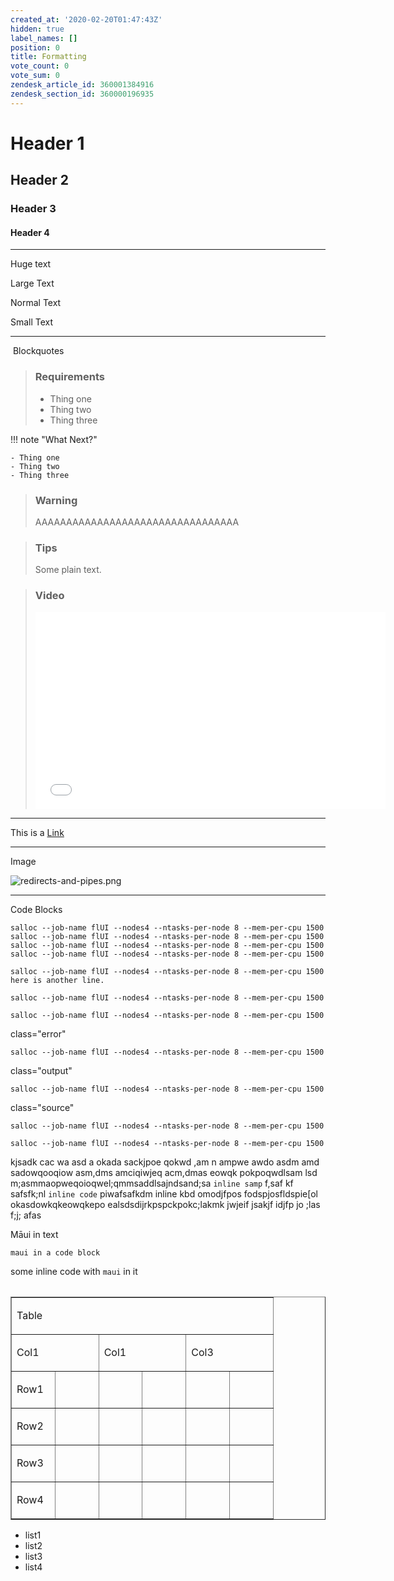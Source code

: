 ```yaml
---
created_at: '2020-02-20T01:47:43Z'
hidden: true
label_names: []
position: 0
title: Formatting
vote_count: 0
vote_sum: 0
zendesk_article_id: 360001384916
zendesk_section_id: 360000196935
---
```


# Header 1

## Header 2

### Header 3

#### Header 4

------------------------------------------------------------------------

<span class="wysiwyg-font-size-x-large">Huge text</span>

<span class="wysiwyg-font-size-large">Large Text</span>

Normal Text

<span class="wysiwyg-font-size-small">Small Text</span>

------------------------------------------------------------------------

 Blockquotes

> ### Requirements
>
> - Thing one
> - Thing two
> - Thing three

!!! note "What Next?"

    - Thing one
    - Thing two
    - Thing three

> ### Warning
>
> AAAAAAAAAAAAAAAAAAAAAAAAAAAAAAAAA

> ### Tips
>
> Some plain text.

> ### Video
>
> <iframe src="//www.youtube-nocookie.com/embed/yDYXOntAlIk" width="560" height="315" frameborder="0" allowfullscreen>
> </iframe>

------------------------------------------------------------------------

This is a [Link](https://www.w3schools.com/html/html_links.asp)

------------------------------------------------------------------------

Image

![redirects-and-pipes.png](../../includes/images/6014468037775)

------------------------------------------------------------------------

Code Blocks

    salloc --job-name flUI --nodes4 --ntasks-per-node 8 --mem-per-cpu 1500
    salloc --job-name flUI --nodes4 --ntasks-per-node 8 --mem-per-cpu 1500
    salloc --job-name flUI --nodes4 --ntasks-per-node 8 --mem-per-cpu 1500
    salloc --job-name flUI --nodes4 --ntasks-per-node 8 --mem-per-cpu 1500

    salloc --job-name flUI --nodes4 --ntasks-per-node 8 --mem-per-cpu 1500
    here is another line.

    salloc --job-name flUI --nodes4 --ntasks-per-node 8 --mem-per-cpu 1500

    salloc --job-name flUI --nodes4 --ntasks-per-node 8 --mem-per-cpu 1500

class="error"

    salloc --job-name flUI --nodes4 --ntasks-per-node 8 --mem-per-cpu 1500

class="output"

    salloc --job-name flUI --nodes4 --ntasks-per-node 8 --mem-per-cpu 1500

class="source"

    salloc --job-name flUI --nodes4 --ntasks-per-node 8 --mem-per-cpu 1500

    salloc --job-name flUI --nodes4 --ntasks-per-node 8 --mem-per-cpu 1500

kjsadk cac wa asd a okada sackjpoe qokwd ,am n ampwe awdo asdm amd
sadowqooqiow asm,dms amciqiwjeq acm,dmas eowqk pokpoqwdlsam lsd
m;asmmaopweqoioqwel;qmmsaddlsajndsand;sa `inline samp` f,saf kf
safsfk;nl `inline code` piwafsafkdm <span class="kbd">inline kbd</span>
omodjfpos fodspjosfldspie\[ol okasdowkqkeowqkepo
ealsdsdijrkpspckpokc;lakmk jwjeif jsakjf idjfp jo ;las f;j; afas

Māui in text

    maui in a code block

some inline code with `maui` in it

<table>
<tbody>
<tr class="odd">
</tr>
<tr class="even">
</tr>
<tr class="odd">
</tr>
</tbody>
</table>

<table style="border-collapse: collapse; width: 100%;" border="1">
<tbody>
<tr>
<td style="width: 85.7142%;" colspan="6">

Table

</td>
</tr>
<tr>
<td style="width: 28.5714%;" colspan="2">

Col1

</td>
<td style="width: 28.5714%;" colspan="2">

Col1

</td>
<td style="width: 14.2857%;" colspan="2">

Col3

</td>
</tr>
<tr>
<td style="width: 14.2857%;">

Row1

</td>
<td style="width: 14.2857%;">

</td>
<td style="width: 14.2857%;">

</td>
<td style="width: 14.2857%;">

</td>
<td style="width: 14.2857%;">

</td>
<td style="width: 14.2857%;">

</td>
</tr>
<tr>
<td style="width: 14.2857%;">

Row2

</td>
<td style="width: 14.2857%;">

</td>
<td style="width: 14.2857%;">

</td>
<td style="width: 14.2857%;">

</td>
<td style="width: 14.2857%;">

</td>
<td style="width: 14.2857%;">

</td>
</tr>
<tr>
<td style="width: 14.2857%;">

Row3

</td>
<td style="width: 14.2857%;">

</td>
<td style="width: 14.2857%;">

</td>
<td style="width: 14.2857%;">

</td>
<td style="width: 14.2857%;">

</td>
<td style="width: 14.2857%;">

</td>
</tr>
<tr>
<td style="width: 14.2857%;">

Row4

</td>
<td style="width: 14.2857%;">

</td>
<td style="width: 14.2857%;">

</td>
<td style="width: 14.2857%;">

</td>
<td style="width: 14.2857%;">

</td>
<td style="width: 14.2857%;">

</td>
</tr>
</tbody>
</table>

- list1
- list2
- list3
- list4
